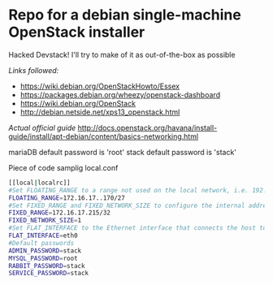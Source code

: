 # Repo for a debian single-machine OpenStack installer
Hacked Devstack!
I'll try to make of it as out-of-the-box as possible

*Links followed:*
* https://wiki.debian.org/OpenStackHowto/Essex
* https://packages.debian.org/wheezy/openstack-dashboard
* https://wiki.debian.org/OpenStack
* http://debian.netside.net/xps13_openstack.html

_Actual official guide_
http://docs.openstack.org/havana/install-guide/install/apt-debian/content/basics-networking.html

mariaDB default password is 'root'
stack default password is 'stack'

Piece of code samplig local.conf
```bash
[[local|localrc]]
#Set FLOATING_RANGE to a range not used on the local network, i.e. 192.168.1.224/27. This configures IP addresses ending in 225-254 to be used as floating IPs.
FLOATING_RANGE=172.16.17..170/27
#Set FIXED_RANGE and FIXED_NETWORK_SIZE to configure the internal address space used by the instances.
FIXED_RANGE=172.16.17.215/32
FIXED_NETWORK_SIZE=1
#Set FLAT_INTERFACE to the Ethernet interface that connects the host to your local network. This is the interface that should be configured with the static IP address mentioned above.
FLAT_INTERFACE=eth0
#Default passwords
ADMIN_PASSWORD=stack
MYSQL_PASSWORD=root
RABBIT_PASSWORD=stack
SERVICE_PASSWORD=stack
```